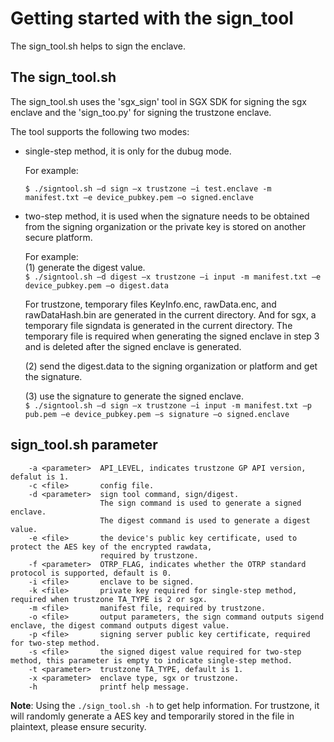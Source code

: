 # Getting started with the sign_tool

The sign_tool.sh helps to sign the enclave.

## The sign_tool.sh

The sign_tool.sh uses the 'sgx_sign' tool in SGX SDK for signing the sgx enclave and the 'sign_too.py' for signing the trustzone enclave.

The tool supports the following two modes:


- single-step method, it is only for the dubug mode.  

    For example:    

    `$ ./signtool.sh –d sign –x trustzone –i test.enclave -m manifest.txt –e device_pubkey.pem –o signed.enclave `


- two-step method, it is used when the signature needs to be obtained from the signing organization or the private key is stored on another secure platform.  

    For example:  
    (1) generate the digest value.  
    `$ ./signtool.sh –d digest –x trustzone –i input -m manifest.txt –e device_pubkey.pem –o digest.data `

    For trustzone, temporary files KeyInfo.enc, rawData.enc, and rawDataHash.bin are generated in the current directory. And for sgx, a temporary file signdata is generated in the current directory. The temporary file is required when generating the signed enclave in step 3 and is deleted after the signed enclave is generated.  

    (2) send the digest.data to the signing organization or platform and get the signature.  

    (3) use the signature to generate the signed enclave.  
    `$ ./signtool.sh –d sign –x trustzone –i input -m manifest.txt –p pub.pem –e device_pubkey.pem –s signature –o signed.enclave `

## sign_tool.sh parameter

```
    -a <parameter>  API_LEVEL, indicates trustzone GP API version, defalut is 1.
    -c <file>       config file.
    -d <parameter>  sign tool command, sign/digest.
                    The sign command is used to generate a signed enclave.
                    The digest command is used to generate a digest value.
    -e <file>       the device's public key certificate, used to protect the AES key of the encrypted rawdata,
                    required by trustzone.
    -f <parameter>  OTRP_FLAG, indicates whether the OTRP standard protocol is supported, default is 0.
    -i <file>       enclave to be signed.
    -k <file>       private key required for single-step method, required when trustzone TA_TYPE is 2 or sgx.
    -m <file>       manifest file, required by trustzone.
    -o <file>       output parameters, the sign command outputs sigend enclave, the digest command outputs digest value.
    -p <file>       signing server public key certificate, required for two-step method.
    -s <file>       the signed digest value required for two-step method, this parameter is empty to indicate single-step method.
    -t <parameter>  trustzone TA_TYPE, default is 1.
    -x <parameter>  enclave type, sgx or trustzone.
    -h              printf help message.
```
**Note**: 
Using the `./sign_tool.sh -h` to get help information.
For trustzone, it will randomly generate a AES key and temporarily stored in the file in plaintext, please ensure security.
